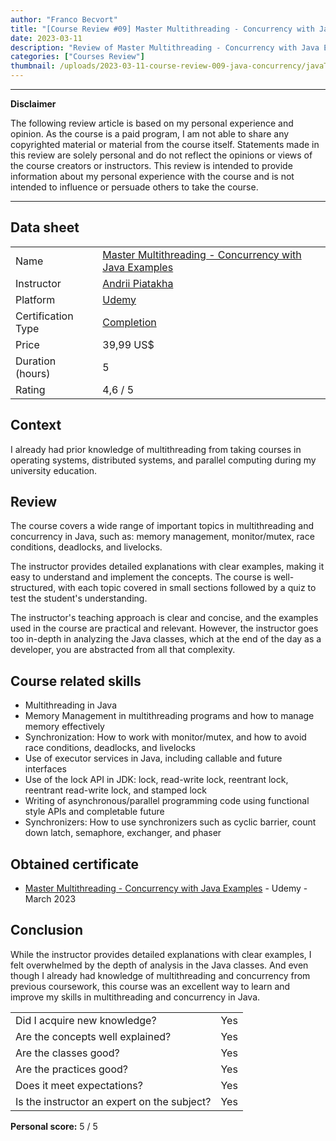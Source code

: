 ```yaml
---
author: "Franco Becvort"
title: "[Course Review #09] Master Multithreading - Concurrency with Java Examples"
date: 2023-03-11
description: "Review of Master Multithreading - Concurrency with Java Examples"
categories: ["Courses Review"]
thumbnail: /uploads/2023-03-11-course-review-009-java-concurrency/javaThread.png
---
```


---

**Disclaimer**

The following review article is based on my personal experience and opinion. As the course is a paid program, I am not able to share any copyrighted material or material from the course itself. Statements made in this review are solely personal and do not reflect the opinions or views of the course creators or instructors. This review is intended to provide information about my personal experience with the course and is not intended to influence or persuade others to take the course.

---

## Data sheet

|                    |                                                                                                                |
| ------------------ | -------------------------------------------------------------------------------------------------------------- |
| Name               | [Master Multithreading - Concurrency with Java Examples](https://www.udemy.com/course/multithreading-learnit/) |
| Instructor         | [Andrii Piatakha](https://www.linkedin.com/in/andrii-piatakha/)                                                |
| Platform           | [Udemy](https://www.udemy.com/)                                                                                |
| Certification Type | [Completion](https://support.udemy.com/hc/en-us/sections/360011037194-Certificates-of-Completion)              |
| Price              | 39,99 US$                                                                                                      |
| Duration \(hours\) | 5                                                                                                              |
| Rating             | 4,6 / 5                                                                                                        |

## Context

I already had prior knowledge of multithreading from taking courses in operating systems, distributed systems, and parallel computing during my university education.

## Review

The course covers a wide range of important topics in multithreading and concurrency in Java, such as: memory management, monitor/mutex, race conditions, deadlocks, and livelocks.

The instructor provides detailed explanations with clear examples, making it easy to understand and implement the concepts. The course is well-structured, with each topic covered in small sections followed by a quiz to test the student's understanding.

The instructor's teaching approach is clear and concise, and the examples used in the course are practical and relevant. However, the instructor goes too in-depth in analyzing the Java classes, which at the end of the day as a developer, you are abstracted from all that complexity.

## Course related skills

- Multithreading in Java
- Memory Management in multithreading programs and how to manage memory effectively
- Synchronization: How to work with monitor/mutex, and how to avoid race conditions, deadlocks, and livelocks
- Use of executor services in Java, including callable and future interfaces
- Use of the lock API in JDK: lock, read-write lock, reentrant lock, reentrant read-write lock, and stamped lock
- Writing of asynchronous/parallel programming code using functional style APIs and completable future
- Synchronizers: How to use synchronizers such as cyclic barrier, count down latch, semaphore, exchanger, and phaser

## Obtained certificate

- [Master Multithreading - Concurrency with Java Examples](https://udemy-certificate.s3.amazonaws.com/pdf/UC-20469e25-5641-4d91-bfa7-5573d69e9063.pdf) - Udemy - March 2023

## Conclusion

While the instructor provides detailed explanations with clear examples, I felt overwhelmed by the depth of analysis in the Java classes. And even though I already had knowledge of multithreading and concurrency from previous coursework, this course was an excellent way to learn and improve my skills in multithreading and concurrency in Java.

|                                             |     |
| ------------------------------------------- | --- |
| Did I acquire new knowledge?                | Yes |
| Are the concepts well explained?            | Yes |
| Are the classes good?                       | Yes |
| Are the practices good?                     | Yes |
| Does it meet expectations?                  | Yes |
| Is the instructor an expert on the subject? | Yes |

**Personal score:** 5 / 5
